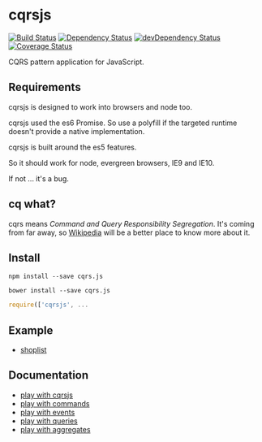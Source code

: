 # cqrsjs

[![Build Status](https://travis-ci.org/tmorin/cqrsjs.svg)](https://travis-ci.org/tmorin/cqrsjs)
[![Dependency Status](https://david-dm.org/tmorin/cqrsjs.png)](https://david-dm.org/tmorin/cqrsjs)
[![devDependency Status](https://david-dm.org/tmorin/cqrsjs/dev-status.png)](https://david-dm.org/tmorin/cqrsjs#info=devDependencies)
[![Coverage Status](https://coveralls.io/repos/tmorin/cqrsjs/badge.svg)](https://coveralls.io/r/tmorin/cqrsjs)

CQRS pattern application for JavaScript.

## Requirements

cqrsjs is designed to work into browsers and node too.

cqrsjs used the es6 Promise.
So use a polyfill if the targeted runtime doesn't provide a native implementation.

cqrsjs is built around the es5 features.

So it should work for node, evergreen browsers, IE9 and IE10.

If not ... it's a bug.

## cq what?

cqrs means _Command and Query Responsibility Segregation_.
It's coming from far away, so [Wikipedia](http://en.wikipedia.org/wiki/Command%E2%80%93query_separation) will be a better place to know more about it.

## Install

```shell
npm install --save cqrs.js
```

```shell
bower install --save cqrs.js
```

```javascript
require(['cqrsjs', ...
```

## Example

- [shoplist](example/shoplist)

## Documentation

- [play with cqrsjs](doc/play-with-cqrsjs.md)
- [play with commands](doc/play-with-commands.md)
- [play with events](doc/play-with-events.md)
- [play with queries](doc/play-with-queries.md)
- [play with aggregates](doc/play-with-aggregates.md)